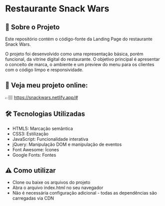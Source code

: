 # Restaurante Snack Wars 

## 🍔 Sobre o Projeto

Este repositório contém o código-fonte da Landing Page do restaurante Snack Wars.

O projeto foi desenvolvido como uma representação básica, porém funcional, da vitrine digital do restaurante. O objetivo principal é apresentar o conceito de marca, o ambiente e um preview do menu para os clientes com o código limpo e responsividade. 




## 🔎 Veja meu projeto online: 

👉🏽 https://snackwars.netlify.app/#




## 🛠️ Tecnologias Utilizadas 

- HTML5: Marcação semântica
- CSS3: Estilização
- JavaScript: Funcionalidade interativa
- jQuery: Manipulação DOM e manipulação de eventos
- Font Awesome: Ícones
- Google Fonts: Fontes

## ⚠️ Como utilizar

- Clone ou baixe os arquivos do projeto
- Abra o arquivo index.html no seu navegador
- Não é necessária configuração adicional - todas as dependências são carregadas via CDN
